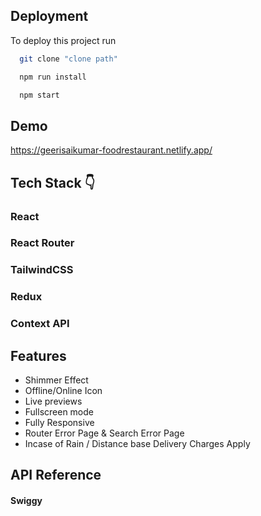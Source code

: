 
## Deployment

To deploy this project run

```bash
  git clone "clone path"
```
```bash
  npm run install
```
```bash
  npm start
```


## Demo

https://geerisaikumar-foodrestaurant.netlify.app/


## Tech Stack 👇

### React 
### React Router
### TailwindCSS
### Redux
### Context API




## Features

- Shimmer Effect
- Offline/Online Icon
- Live previews
- Fullscreen mode
- Fully Responsive
- Router Error Page & Search Error Page
- Incase of Rain / Distance base Delivery Charges Apply 


## API Reference

#### Swiggy






